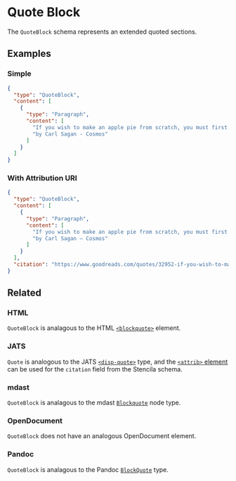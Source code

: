 # Quote Block

The `QuoteBlock` schema represents an extended quoted sections.

## Examples

### Simple

```json validate
{
  "type": "QuoteBlock",
  "content": [
    {
      "type": "Paragraph",
      "content": [
        "If you wish to make an apple pie from scratch, you must first invent the universe.",
        "by Carl Sagan - Cosmos"
      ]
    }
  ]
}
```

### With Attribution URI

```json validate
{
  "type": "QuoteBlock",
  "content": [
    {
      "type": "Paragraph",
      "content": [
        "If you wish to make an apple pie from scratch, you must first invent the universe.",
        "by Carl Sagan — Cosmos"
      ]
    }
  ],
  "citation": "https://www.goodreads.com/quotes/32952-if-you-wish-to-make-an-apple-pie-from-scratch"
}
```

## Related

### HTML

`QuoteBlock` is analagous to the HTML [`<blockquote>`](https://developer.mozilla.org/en-US/docs/Web/HTML/Element/blockquote) element.

### JATS

`Quote` is analogous to the JATS
[`<disp-quote>`](https://jats.nlm.nih.gov/articleauthoring/tag-library/1.2/element/disp-quote.html)
type, and the [`<attrib>` element](https://jats.nlm.nih.gov/articleauthoring/tag-library/1.2/element/attrib.html) can be used for the `citation` field from the Stencila schema.

### mdast

`QuoteBlock` is analagous to the mdast [`Blockquote`](https://github.com/syntax-tree/mdast#blockquote) node type.

### OpenDocument

`QuoteBlock` does not have an analogous OpenDocument element.

### Pandoc

`QuoteBlock` is analagous to the Pandoc
[`BlockQuote`](https://github.com/jgm/pandoc-types/blob/1.17.5.4/Text/Pandoc/Definition.hs#L224)
type.
